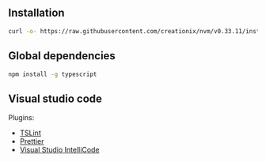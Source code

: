 ## Installation

```bash
curl -o- https://raw.githubusercontent.com/creationix/nvm/v0.33.11/install.sh | bash
```

## Global dependencies

```bash
npm install -g typescript
```

## Visual studio code

Plugins:

* [TSLint](https://github.com/Microsoft/vscode-tslint)
* [Prettier](https://github.com/prettier/prettier-vscode)
* [Visual Studio IntelliCode](https://github.com/MicrosoftDocs/intellicode)
